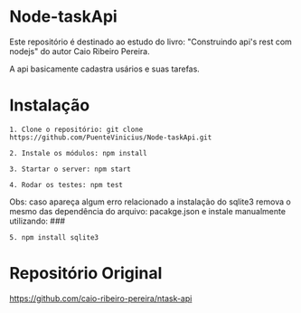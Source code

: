 # Node-taskApi #

  Este repositório é destinado ao estudo do  livro: "Construindo api's rest com nodejs" do autor Caio Ribeiro Pereira.

  A api basicamente cadastra usários e suas tarefas.

# Instalação #

    1. Clone o repositório: git clone https://github.com/PuenteVinicius/Node-taskApi.git

    2. Instale os módulos: npm install

    3. Startar o server: npm start

    4. Rodar os testes: npm test

Obs: caso apareça algum erro relacionado a instalação do sqlite3 remova o mesmo das dependência do arquivo: pacakge.json e instale manualmente utilizando: ###

    5. npm install sqlite3

# Repositório Original #
https://github.com/caio-ribeiro-pereira/ntask-api
